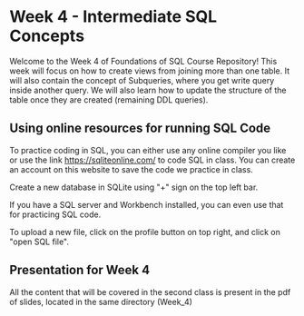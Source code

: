 # Week 4 - Intermediate SQL Concepts
Welcome to the Week 4 of Foundations of SQL Course Repository! This week will focus on how to create views from joining more than one table. It will also contain the concept of Subqueries, where you get write query inside another query. We will also learn how to update the structure of the table once they are created (remaining DDL queries).

## Using online resources for running SQL Code
To practice coding in SQL, you can either use any online compiler you like or use the link https://sqliteonline.com/ to code SQL in class. You can create an account on this website to save the code we practice in class. 

Create a new database in SQLite using "+" sign on the top left bar.

If you have a SQL server and Workbench installed, you can even use that for practicing SQL code.

To upload a new file, click on the profile button on top right, and click on "open SQL file".

## Presentation for Week 4
All the content that will be covered in the second class is present in the pdf of slides, located in the same directory (Week_4)




